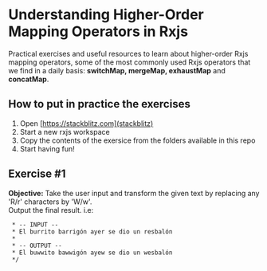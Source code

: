 # Understanding Higher-Order Mapping Operators in Rxjs

Practical exercises and useful resources to learn about higher-order Rxjs mapping operators, some of the most commonly used Rxjs operators that we find in a daily basis: **switchMap, mergeMap, exhaustMap** and **concatMap**.

## How to put in practice the exercises

1. Open [https://stackblitz.com](stackblitz)
2. Start a new rxjs workspace
3. Copy the contents of the exersice from the folders available in this repo
4. Start having fun!

## Exercise #1

**Objective:**
Take the user input and transform the given text by replacing any 'R/r' characters by 'W/w'.  
Output the final result. i.e:

```
 * -- INPUT --
 * El burrito barrigón ayer se dio un resbalón
 * 
 * -- OUTPUT --
 * El buwwito bawwigón ayew se dio un wesbalón
 */
```
